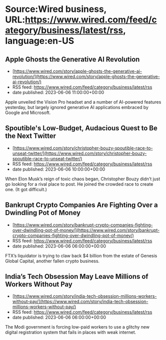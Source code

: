 # Source:Wired business, URL:https://www.wired.com/feed/category/business/latest/rss, language:en-US

## Apple Ghosts the Generative AI Revolution
 - [https://www.wired.com/story/apple-ghosts-the-generative-ai-revolution/](https://www.wired.com/story/apple-ghosts-the-generative-ai-revolution/)
 - RSS feed: https://www.wired.com/feed/category/business/latest/rss
 - date published: 2023-06-06 11:00:00+00:00

Apple unveiled the Vision Pro headset and a number of AI-powered features yesterday, but largely ignored generative AI applications embraced by Google and Microsoft.

## Spoutible's Low-Budget, Audacious Quest to Be the Next Twitter
 - [https://www.wired.com/story/christopher-bouzy-spoutible-race-to-unseat-twitter/](https://www.wired.com/story/christopher-bouzy-spoutible-race-to-unseat-twitter/)
 - RSS feed: https://www.wired.com/feed/category/business/latest/rss
 - date published: 2023-06-06 10:00:00+00:00

When Elon Musk’s reign of toxic chaos began, Christopher Bouzy didn’t just go looking for a rival place to post. He joined the crowded race to create one. (It got difficult.)

## Bankrupt Crypto Companies Are Fighting Over a Dwindling Pot of Money
 - [https://www.wired.com/story/bankrupt-crypto-companies-fighting-over-dwindling-pot-of-money/](https://www.wired.com/story/bankrupt-crypto-companies-fighting-over-dwindling-pot-of-money/)
 - RSS feed: https://www.wired.com/feed/category/business/latest/rss
 - date published: 2023-06-06 06:00:00+00:00

FTX’s liquidator is trying to claw back $4 billion from the estate of Genesis Global Capital, another fallen crypto business.

## India’s Tech Obsession May Leave Millions of Workers Without Pay
 - [https://www.wired.com/story/india-tech-obsession-millions-workers-without-pay/](https://www.wired.com/story/india-tech-obsession-millions-workers-without-pay/)
 - RSS feed: https://www.wired.com/feed/category/business/latest/rss
 - date published: 2023-06-06 06:00:00+00:00

The Modi government is forcing low-paid workers to use a glitchy new digital registration system that fails in places with weak internet.


